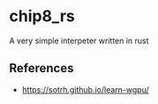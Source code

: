 # chip8_rs

A very simple interpeter written in rust

## References
- https://sotrh.github.io/learn-wgpu/
